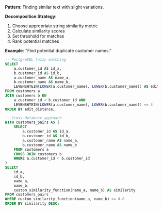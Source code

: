 **Pattern**: Finding similar text with slight variations.

**Decomposition Strategy**:

1. Choose appropriate string similarity metric
2. Calculate similarity scores
3. Set threshold for matches
4. Rank potential matches

**Example**: "Find potential duplicate customer names."

```SQL
-- PostgreSQL fuzzy matching
SELECT
    a.customer_id AS id_a,
    b.customer_id AS id_b,
    a.customer_name AS name_a,
    b.customer_name AS name_b,
    LEVENSHTEIN(LOWER(a.customer_name), LOWER(b.customer_name)) AS edit_distance
FROM customers a
JOIN customers b ON
    a.customer_id < b.customer_id AND
    LEVENSHTEIN(LOWER(a.customer_name), LOWER(b.customer_name)) <= 3
ORDER BY edit_distance;

-- Cross-database approach
WITH customers_pairs AS (
    SELECT
        a.customer_id AS id_a,
        b.customer_id AS id_b,
        a.customer_name AS name_a,
        b.customer_name AS name_b
    FROM customers a
    CROSS JOIN customers b
    WHERE a.customer_id < b.customer_id
)
SELECT
    id_a,
    id_b,
    name_a,
    name_b,
    custom_similarity_function(name_a, name_b) AS similarity
FROM customers_pairs
WHERE custom_similarity_function(name_a, name_b) >= 0.8
ORDER BY similarity DESC;
```
